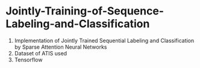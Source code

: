 # Jointly-Training-of-Sequence-Labeling-and-Classification
1. Implementation of Jointly Trained Sequential Labeling and Classification by Sparse Attention Neural Networks
2. Dataset of ATIS used
3. Tensorflow

